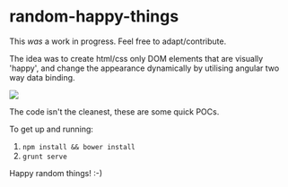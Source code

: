 random-happy-things
===================

This *was* a work in progress. Feel free to adapt/contribute.

The idea was to create html/css only DOM elements that are visually 'happy', and change the appearance dynamically by utilising angular two way data binding.


<img src="http://g.recordit.co/HGsVSQHtnv.gif" />

The code isn't the cleanest, these are some quick POCs.

To get up and running:

1. `npm install && bower install`
2. `grunt serve`

Happy random things! :-)
